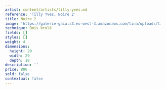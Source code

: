 ```yaml
---
artist: content/artists/tilly-yves.md
reference: 'Tilly Yves, Noire 2'
title: Noire 2
image: 'https://galerie-gaia.s3.eu-west-3.amazonaws.com/tina/uploads/tilly-yves/galerie-gaia-yves-tillyIMG-20221101-WA0013-01.jpg'
technique: Bois brulé
fields: []
styles: []
weight: 4
dimensions:
  height: 20
  width: 29
  depth: 18
description: ''
price: 800
sold: false
contextual: false
---
```


